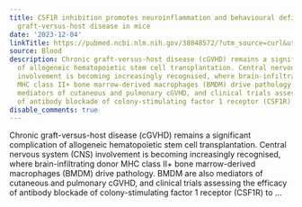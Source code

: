 ```yaml
---
title: CSF1R inhibition promotes neuroinflammation and behavioural deficits during
  graft-versus-host disease in mice
date: '2023-12-04'
linkTitle: https://pubmed.ncbi.nlm.nih.gov/38048572/?utm_source=curl&utm_medium=rss&utm_campaign=journals&utm_content=7603509&fc=None&ff=20231205170723&v=2.17.9.post6+86293ac
source: Blood
description: Chronic graft-versus-host disease (cGVHD) remains a significant complication
  of allogeneic hematopoietic stem cell transplantation. Central nervous system (CNS)
  involvement is becoming increasingly recognised, where brain-infiltrating donor
  MHC class II+ bone marrow-derived macrophages (BMDM) drive pathology. BMDM are also
  mediators of cutaneous and pulmonary cGVHD, and clinical trials assessing the efficacy
  of antibody blockade of colony-stimulating factor 1 receptor (CSF1R) to ...
disable_comments: true
---
```

Chronic graft-versus-host disease (cGVHD) remains a significant complication of allogeneic hematopoietic stem cell transplantation. Central nervous system (CNS) involvement is becoming increasingly recognised, where brain-infiltrating donor MHC class II+ bone marrow-derived macrophages (BMDM) drive pathology. BMDM are also mediators of cutaneous and pulmonary cGVHD, and clinical trials assessing the efficacy of antibody blockade of colony-stimulating factor 1 receptor (CSF1R) to ...